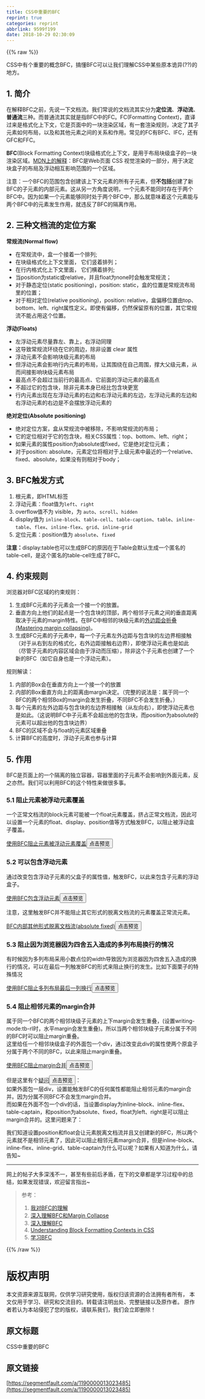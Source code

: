 ```yaml
---
title: CSS中重要的BFC
reprint: true
categories: reprint
abbrlink: 9599f199
date: 2018-10-29 02:30:09
---
```


{{% raw %}}
<p>CSS&#x4E2D;&#x6709;&#x4E2A;&#x91CD;&#x8981;&#x7684;&#x6982;&#x5FF5;BFC&#xFF0C;&#x641E;&#x61C2;BFC&#x53EF;&#x4EE5;&#x8BA9;&#x6211;&#x4EEC;&#x7406;&#x89E3;CSS&#x4E2D;&#x67D0;&#x4E9B;&#x539F;&#x672C;&#x8BE1;&#x5F02;(??)&#x7684;&#x5730;&#x65B9;&#x3002;</p><h2 id="articleHeader0">1. &#x7B80;&#x4ECB;</h2><p>&#x5728;&#x89E3;&#x91CA;BFC&#x4E4B;&#x524D;&#xFF0C;&#x5148;&#x8BF4;&#x4E00;&#x4E0B;&#x6587;&#x6863;&#x6D41;&#x3002;&#x6211;&#x4EEC;&#x5E38;&#x8BF4;&#x7684;&#x6587;&#x6863;&#x6D41;&#x5176;&#x5B9E;&#x5206;&#x4E3A;<strong>&#x5B9A;&#x4F4D;&#x6D41;</strong>&#x3001;<strong>&#x6D6E;&#x52A8;&#x6D41;</strong>&#x3001;<strong>&#x666E;&#x901A;&#x6D41;</strong>&#x4E09;&#x79CD;&#x3002;&#x800C;&#x666E;&#x901A;&#x6D41;&#x5176;&#x5B9E;&#x5C31;&#x662F;&#x6307;BFC&#x4E2D;&#x7684;FC&#x3002;FC(Formatting Context)&#xFF0C;&#x76F4;&#x8BD1;&#x8FC7;&#x6765;&#x662F;&#x683C;&#x5F0F;&#x5316;&#x4E0A;&#x4E0B;&#x6587;&#xFF0C;&#x5B83;&#x662F;&#x9875;&#x9762;&#x4E2D;&#x7684;&#x4E00;&#x5757;&#x6E32;&#x67D3;&#x533A;&#x57DF;&#xFF0C;&#x6709;&#x4E00;&#x5957;&#x6E32;&#x67D3;&#x89C4;&#x5219;&#xFF0C;&#x51B3;&#x5B9A;&#x4E86;&#x5176;&#x5B50;&#x5143;&#x7D20;&#x5982;&#x4F55;&#x5E03;&#x5C40;&#xFF0C;&#x4EE5;&#x53CA;&#x548C;&#x5176;&#x4ED6;&#x5143;&#x7D20;&#x4E4B;&#x95F4;&#x7684;&#x5173;&#x7CFB;&#x548C;&#x4F5C;&#x7528;&#x3002;&#x5E38;&#x89C1;&#x7684;FC&#x6709;BFC&#x3001;IFC&#xFF0C;&#x8FD8;&#x6709;GFC&#x548C;FFC&#x3002;</p><p><strong>BFC</strong>(Block Formatting Context)&#x5757;&#x7EA7;&#x683C;&#x5F0F;&#x5316;&#x4E0A;&#x4E0B;&#x6587;&#xFF0C;&#x662F;&#x7528;&#x4E8E;&#x5E03;&#x5C40;&#x5757;&#x7EA7;&#x76D2;&#x5B50;&#x7684;&#x4E00;&#x5757;&#x6E32;&#x67D3;&#x533A;&#x57DF;&#x3002;<a href="https://developer.mozilla.org/zh-CN/docs/Web/Guide/CSS/Block_formatting_context" rel="nofollow noreferrer" target="_blank">MDN&#x4E0A;&#x7684;&#x89E3;&#x91CA;</a>&#xFF1A;BFC&#x662F;Web&#x9875;&#x9762; CSS &#x89C6;&#x89C9;&#x6E32;&#x67D3;&#x7684;&#x4E00;&#x90E8;&#x5206;&#xFF0C;&#x7528;&#x4E8E;&#x51B3;&#x5B9A;&#x5757;&#x76D2;&#x5B50;&#x7684;&#x5E03;&#x5C40;&#x53CA;&#x6D6E;&#x52A8;&#x76F8;&#x4E92;&#x5F71;&#x54CD;&#x8303;&#x56F4;&#x7684;&#x4E00;&#x4E2A;&#x533A;&#x57DF;&#x3002;</p><p>&#x6CE8;&#x610F;&#xFF1A;&#x4E00;&#x4E2A;BFC&#x7684;&#x8303;&#x56F4;&#x5305;&#x542B;&#x521B;&#x5EFA;&#x8BE5;&#x4E0A;&#x4E0B;&#x6587;&#x5143;&#x7D20;&#x7684;&#x6240;&#x6709;&#x5B50;&#x5143;&#x7D20;&#xFF0C;&#x4F46;<strong>&#x4E0D;&#x5305;&#x62EC;</strong>&#x521B;&#x5EFA;&#x4E86;&#x65B0;BFC&#x7684;&#x5B50;&#x5143;&#x7D20;&#x7684;&#x5185;&#x90E8;&#x5143;&#x7D20;&#x3002;&#x8FD9;&#x4ECE;&#x53E6;&#x4E00;&#x65B9;&#x89D2;&#x5EA6;&#x8BF4;&#x660E;&#xFF0C;&#x4E00;&#x4E2A;&#x5143;&#x7D20;&#x4E0D;&#x80FD;&#x540C;&#x65F6;&#x5B58;&#x5728;&#x4E8E;&#x4E24;&#x4E2A;BFC&#x4E2D;&#x3002;&#x56E0;&#x4E3A;&#x5982;&#x679C;&#x4E00;&#x4E2A;&#x5143;&#x7D20;&#x80FD;&#x591F;&#x540C;&#x65F6;&#x5904;&#x4E8E;&#x4E24;&#x4E2A;BFC&#x4E2D;&#xFF0C;&#x90A3;&#x4E48;&#x5C31;&#x610F;&#x5473;&#x7740;&#x8FD9;&#x4E2A;&#x5143;&#x7D20;&#x80FD;&#x4E0E;&#x4E24;&#x4E2A;BFC&#x4E2D;&#x7684;&#x5143;&#x7D20;&#x53D1;&#x751F;&#x4F5C;&#x7528;&#xFF0C;&#x5C31;&#x8FDD;&#x53CD;&#x4E86;BFC&#x7684;&#x9694;&#x79BB;&#x4F5C;&#x7528;&#x3002;</p><h2 id="articleHeader1">2. &#x4E09;&#x79CD;&#x6587;&#x6863;&#x6D41;&#x7684;&#x5B9A;&#x4F4D;&#x65B9;&#x6848;</h2><p><strong>&#x5E38;&#x89C4;&#x6D41;(Normal flow)</strong></p><ul><li>&#x5728;&#x5E38;&#x89C4;&#x6D41;&#x4E2D;&#xFF0C;&#x76D2;&#x4E00;&#x4E2A;&#x63A5;&#x7740;&#x4E00;&#x4E2A;&#x6392;&#x5217;;</li><li>&#x5728;&#x5757;&#x7EA7;&#x683C;&#x5F0F;&#x5316;&#x4E0A;&#x4E0B;&#x6587;&#x91CC;&#x9762;&#xFF0C; &#x5B83;&#x4EEC;&#x7AD6;&#x7740;&#x6392;&#x5217;&#xFF1B;</li><li>&#x5728;&#x884C;&#x5185;&#x683C;&#x5F0F;&#x5316;&#x4E0A;&#x4E0B;&#x6587;&#x91CC;&#x9762;&#xFF0C; &#x5B83;&#x4EEC;&#x6A2A;&#x7740;&#x6392;&#x5217;;</li><li>&#x5F53;position&#x4E3A;static&#x6216;relative&#xFF0C;&#x5E76;&#x4E14;float&#x4E3A;none&#x65F6;&#x4F1A;&#x89E6;&#x53D1;&#x5E38;&#x89C4;&#x6D41;&#xFF1B;</li><li>&#x5BF9;&#x4E8E;&#x9759;&#x6001;&#x5B9A;&#x4F4D;(static positioning)&#xFF0C;position: static&#xFF0C;&#x76D2;&#x7684;&#x4F4D;&#x7F6E;&#x662F;&#x5E38;&#x89C4;&#x6D41;&#x5E03;&#x5C40;&#x91CC;&#x7684;&#x4F4D;&#x7F6E;&#xFF1B;</li><li>&#x5BF9;&#x4E8E;&#x76F8;&#x5BF9;&#x5B9A;&#x4F4D;(relative positioning)&#xFF0C;position: relative&#xFF0C;&#x76D2;&#x504F;&#x79FB;&#x4F4D;&#x7F6E;&#x7531;top&#x3001;bottom&#x3001;left&#x3001;right&#x5C5E;&#x6027;&#x5B9A;&#x4E49;&#x3002;&#x5373;&#x4F7F;&#x6709;&#x504F;&#x79FB;&#xFF0C;&#x4ECD;&#x7136;&#x4FDD;&#x7559;&#x539F;&#x6709;&#x7684;&#x4F4D;&#x7F6E;&#xFF0C;&#x5176;&#x5B83;&#x5E38;&#x89C4;&#x6D41;&#x4E0D;&#x80FD;&#x5360;&#x7528;&#x8FD9;&#x4E2A;&#x4F4D;&#x7F6E;&#x3002;</li></ul><p><strong>&#x6D6E;&#x52A8;(Floats)</strong></p><ul><li>&#x5DE6;&#x6D6E;&#x52A8;&#x5143;&#x7D20;&#x5C3D;&#x91CF;&#x9760;&#x5DE6;&#x3001;&#x9760;&#x4E0A;&#xFF0C;&#x53F3;&#x6D6E;&#x52A8;&#x540C;&#x7406;</li><li>&#x8FD9;&#x5BFC;&#x81F4;&#x5E38;&#x89C4;&#x6D41;&#x73AF;&#x7ED5;&#x5728;&#x5B83;&#x7684;&#x5468;&#x8FB9;&#xFF0C;&#x9664;&#x975E;&#x8BBE;&#x7F6E; clear &#x5C5E;&#x6027;</li><li>&#x6D6E;&#x52A8;&#x5143;&#x7D20;&#x4E0D;&#x4F1A;&#x5F71;&#x54CD;&#x5757;&#x7EA7;&#x5143;&#x7D20;&#x7684;&#x5E03;&#x5C40;</li><li>&#x4F46;&#x6D6E;&#x52A8;&#x5143;&#x7D20;&#x4F1A;&#x5F71;&#x54CD;&#x884C;&#x5185;&#x5143;&#x7D20;&#x7684;&#x5E03;&#x5C40;&#xFF0C;&#x8BA9;&#x5176;&#x56F4;&#x7ED5;&#x5728;&#x81EA;&#x5DF1;&#x5468;&#x56F4;&#xFF0C;&#x6491;&#x5927;&#x7236;&#x7EA7;&#x5143;&#x7D20;&#xFF0C;&#x4ECE;&#x800C;&#x95F4;&#x63A5;&#x5F71;&#x54CD;&#x5757;&#x7EA7;&#x5143;&#x7D20;&#x5E03;&#x5C40;</li><li>&#x6700;&#x9AD8;&#x70B9;&#x4E0D;&#x4F1A;&#x8D85;&#x8FC7;&#x5F53;&#x524D;&#x884C;&#x7684;&#x6700;&#x9AD8;&#x70B9;&#x3001;&#x5B83;&#x524D;&#x9762;&#x7684;&#x6D6E;&#x52A8;&#x5143;&#x7D20;&#x7684;&#x6700;&#x9AD8;&#x70B9;</li><li>&#x4E0D;&#x8D85;&#x8FC7;&#x5B83;&#x7684;&#x5305;&#x542B;&#x5757;&#xFF0C;&#x9664;&#x975E;&#x5143;&#x7D20;&#x672C;&#x8EAB;&#x5DF2;&#x7ECF;&#x6BD4;&#x5305;&#x542B;&#x5757;&#x66F4;&#x5BBD;</li><li>&#x884C;&#x5185;&#x5143;&#x7D20;&#x51FA;&#x73B0;&#x5728;&#x5DE6;&#x6D6E;&#x52A8;&#x5143;&#x7D20;&#x7684;&#x53F3;&#x8FB9;&#x548C;&#x53F3;&#x6D6E;&#x52A8;&#x5143;&#x7D20;&#x7684;&#x5DE6;&#x8FB9;&#xFF0C;&#x5DE6;&#x6D6E;&#x52A8;&#x5143;&#x7D20;&#x7684;&#x5DE6;&#x8FB9;&#x548C;&#x53F3;&#x6D6E;&#x52A8;&#x5143;&#x7D20;&#x7684;&#x53F3;&#x8FB9;&#x662F;&#x4E0D;&#x4F1A;&#x6446;&#x653E;&#x6D6E;&#x52A8;&#x5143;&#x7D20;&#x7684;</li></ul><p><strong>&#x7EDD;&#x5BF9;&#x5B9A;&#x4F4D;(Absolute positioning)</strong></p><ul><li>&#x7EDD;&#x5BF9;&#x5B9A;&#x4F4D;&#x65B9;&#x6848;&#xFF0C;&#x76D2;&#x4ECE;&#x5E38;&#x89C4;&#x6D41;&#x4E2D;&#x88AB;&#x79FB;&#x9664;&#xFF0C;&#x4E0D;&#x5F71;&#x54CD;&#x5E38;&#x89C4;&#x6D41;&#x7684;&#x5E03;&#x5C40;&#xFF1B;</li><li>&#x5B83;&#x7684;&#x5B9A;&#x4F4D;&#x76F8;&#x5BF9;&#x4E8E;&#x5B83;&#x7684;&#x5305;&#x542B;&#x5757;&#xFF0C;&#x76F8;&#x5173;CSS&#x5C5E;&#x6027;&#xFF1A;top&#x3001;bottom&#x3001;left&#x3001;right&#xFF1B;</li><li>&#x5982;&#x679C;&#x5143;&#x7D20;&#x7684;&#x5C5E;&#x6027;position&#x4E3A;absolute&#x6216;fixed&#xFF0C;&#x5B83;&#x662F;&#x7EDD;&#x5BF9;&#x5B9A;&#x4F4D;&#x5143;&#x7D20;&#xFF1B;</li><li>&#x5BF9;&#x4E8E;position: absolute&#xFF0C;&#x5143;&#x7D20;&#x5B9A;&#x4F4D;&#x5C06;&#x76F8;&#x5BF9;&#x4E8E;&#x4E0A;&#x7EA7;&#x5143;&#x7D20;&#x4E2D;&#x6700;&#x8FD1;&#x7684;&#x4E00;&#x4E2A;relative&#x3001;fixed&#x3001;absolute&#xFF0C;&#x5982;&#x679C;&#x6CA1;&#x6709;&#x5219;&#x76F8;&#x5BF9;&#x4E8E;body&#xFF1B;</li></ul><h2 id="articleHeader2">3. BFC&#x89E6;&#x53D1;&#x65B9;&#x5F0F;</h2><ol><li>&#x6839;&#x5143;&#x7D20;&#xFF0C;&#x5373;HTML&#x6807;&#x7B7E;</li><li>&#x6D6E;&#x52A8;&#x5143;&#x7D20;&#xFF1A;float&#x503C;&#x4E3A;<code>left</code>&#x3001;<code>right</code></li><li>overflow&#x503C;&#x4E0D;&#x4E3A; visible&#xFF0C;&#x4E3A; <code>auto</code>&#x3001;<code>scroll</code>&#x3001;<code>hidden</code></li><li>display&#x503C;&#x4E3A; <code>inline-block</code>&#x3001;<code>table-cell</code>&#x3001;<code>table-caption</code>&#x3001;<code>table</code>&#x3001;<code>inline-table</code>&#x3001;<code>flex</code>&#x3001;<code>inline-flex</code>&#x3001;<code>grid</code>&#x3001;<code>inline-grid</code></li><li>&#x5B9A;&#x4F4D;&#x5143;&#x7D20;&#xFF1A;position&#x503C;&#x4E3A; <code>absolute</code>&#x3001;<code>fixed</code></li></ol><p><strong>&#x6CE8;&#x610F;&#xFF1A;</strong>display:table&#x4E5F;&#x53EF;&#x4EE5;&#x751F;&#x6210;BFC&#x7684;&#x539F;&#x56E0;&#x5728;&#x4E8E;Table&#x4F1A;&#x9ED8;&#x8BA4;&#x751F;&#x6210;&#x4E00;&#x4E2A;&#x533F;&#x540D;&#x7684;table-cell&#xFF0C;&#x662F;&#x8FD9;&#x4E2A;&#x533F;&#x540D;&#x7684;table-cell&#x751F;&#x6210;&#x4E86;BFC&#x3002;</p><h2 id="articleHeader3">4. &#x7EA6;&#x675F;&#x89C4;&#x5219;</h2><p>&#x6D4F;&#x89C8;&#x5668;&#x5BF9;BFC&#x533A;&#x57DF;&#x7684;&#x7EA6;&#x675F;&#x89C4;&#x5219;&#xFF1A;</p><ol><li>&#x751F;&#x6210;BFC&#x5143;&#x7D20;&#x7684;&#x5B50;&#x5143;&#x7D20;&#x4F1A;&#x4E00;&#x4E2A;&#x63A5;&#x4E00;&#x4E2A;&#x7684;&#x653E;&#x7F6E;&#x3002;</li><li>&#x5782;&#x76F4;&#x65B9;&#x5411;&#x4E0A;&#x4ED6;&#x4EEC;&#x7684;&#x8D77;&#x70B9;&#x662F;&#x4E00;&#x4E2A;&#x5305;&#x542B;&#x5757;&#x7684;&#x9876;&#x90E8;&#xFF0C;&#x4E24;&#x4E2A;&#x76F8;&#x90BB;&#x5B50;&#x5143;&#x7D20;&#x4E4B;&#x95F4;&#x7684;&#x5782;&#x76F4;&#x8DDD;&#x79BB;&#x53D6;&#x51B3;&#x4E8E;&#x5143;&#x7D20;&#x7684;margin&#x7279;&#x6027;&#x3002;&#x5728;BFC&#x4E2D;&#x76F8;&#x90BB;&#x7684;&#x5757;&#x7EA7;&#x5143;&#x7D20;&#x7684;<a href="https://developer.mozilla.org/zh-CN/docs/Web/CSS/CSS_Box_Model/Mastering_margin_collapsing" rel="nofollow noreferrer" target="_blank">&#x5916;&#x8FB9;&#x8DDD;&#x4F1A;&#x6298;&#x53E0;(Mastering margin collapsing)</a>&#x3002;</li><li>&#x751F;&#x6210;BFC&#x5143;&#x7D20;&#x7684;&#x5B50;&#x5143;&#x7D20;&#x4E2D;&#xFF0C;&#x6BCF;&#x4E00;&#x4E2A;&#x5B50;&#x5143;&#x7D20;&#x5DE6;&#x5916;&#x8FB9;&#x8DDD;&#x4E0E;&#x5305;&#x542B;&#x5757;&#x7684;&#x5DE6;&#x8FB9;&#x754C;&#x76F8;&#x63A5;&#x89E6;&#xFF08;&#x5BF9;&#x4E8E;&#x4ECE;&#x53F3;&#x5230;&#x5DE6;&#x7684;&#x683C;&#x5F0F;&#x5316;&#xFF0C;&#x53F3;&#x5916;&#x8FB9;&#x8DDD;&#x63A5;&#x89E6;&#x53F3;&#x8FB9;&#x754C;&#xFF09;&#xFF0C;&#x5373;&#x4F7F;&#x6D6E;&#x52A8;&#x5143;&#x7D20;&#x4E5F;&#x662F;&#x5982;&#x6B64;&#xFF08;&#x5C3D;&#x7BA1;&#x5B50;&#x5143;&#x7D20;&#x7684;&#x5185;&#x5BB9;&#x533A;&#x57DF;&#x4F1A;&#x7531;&#x4E8E;&#x6D6E;&#x52A8;&#x800C;&#x538B;&#x7F29;&#xFF09;&#xFF0C;&#x9664;&#x975E;&#x8FD9;&#x4E2A;&#x5B50;&#x5143;&#x7D20;&#x4E5F;&#x521B;&#x5EFA;&#x4E86;&#x4E00;&#x4E2A;&#x65B0;&#x7684;BFC&#xFF08;&#x5982;&#x5B83;&#x81EA;&#x8EAB;&#x4E5F;&#x662F;&#x4E00;&#x4E2A;&#x6D6E;&#x52A8;&#x5143;&#x7D20;&#xFF09;&#x3002;</li></ol><p>&#x89C4;&#x5219;&#x89E3;&#x8BFB;&#xFF1A;</p><ol><li>&#x5185;&#x90E8;&#x7684;Box&#x4F1A;&#x5728;&#x5782;&#x76F4;&#x65B9;&#x5411;&#x4E0A;&#x4E00;&#x4E2A;&#x63A5;&#x4E00;&#x4E2A;&#x7684;&#x653E;&#x7F6E;</li><li>&#x5185;&#x90E8;&#x7684;Box&#x5782;&#x76F4;&#x65B9;&#x5411;&#x4E0A;&#x7684;&#x8DDD;&#x79BB;&#x7531;margin&#x51B3;&#x5B9A;&#x3002;&#xFF08;&#x5B8C;&#x6574;&#x7684;&#x8BF4;&#x6CD5;&#x662F;&#xFF1A;&#x5C5E;&#x4E8E;&#x540C;&#x4E00;&#x4E2A;BFC&#x7684;&#x4E24;&#x4E2A;&#x76F8;&#x90BB;Box&#x7684;margin&#x4F1A;&#x53D1;&#x751F;&#x6298;&#x53E0;&#xFF0C;&#x4E0D;&#x540C;BFC&#x4E0D;&#x4F1A;&#x53D1;&#x751F;&#x6298;&#x53E0;&#x3002;&#xFF09;</li><li>&#x6BCF;&#x4E2A;&#x5143;&#x7D20;&#x7684;&#x5DE6;&#x5916;&#x8FB9;&#x8DDD;&#x4E0E;&#x5305;&#x542B;&#x5757;&#x7684;&#x5DE6;&#x8FB9;&#x754C;&#x76F8;&#x63A5;&#x89E6;&#xFF08;&#x4ECE;&#x5DE6;&#x5411;&#x53F3;&#xFF09;&#xFF0C;&#x5373;&#x4F7F;&#x6D6E;&#x52A8;&#x5143;&#x7D20;&#x4E5F;&#x662F;&#x5982;&#x6B64;&#x3002;&#xFF08;&#x8FD9;&#x8BF4;&#x660E;BFC&#x4E2D;&#x5B50;&#x5143;&#x7D20;&#x4E0D;&#x4F1A;&#x8D85;&#x51FA;&#x4ED6;&#x7684;&#x5305;&#x542B;&#x5757;&#xFF0C;&#x800C;position&#x4E3A;absolute&#x7684;&#x5143;&#x7D20;&#x53EF;&#x4EE5;&#x8D85;&#x51FA;&#x4ED6;&#x7684;&#x5305;&#x542B;&#x5757;&#x8FB9;&#x754C;&#xFF09;</li><li>BFC&#x7684;&#x533A;&#x57DF;&#x4E0D;&#x4F1A;&#x4E0E;float&#x7684;&#x5143;&#x7D20;&#x533A;&#x57DF;&#x91CD;&#x53E0;</li><li>&#x8BA1;&#x7B97;BFC&#x7684;&#x9AD8;&#x5EA6;&#x65F6;&#xFF0C;&#x6D6E;&#x52A8;&#x5B50;&#x5143;&#x7D20;&#x4E5F;&#x53C2;&#x4E0E;&#x8BA1;&#x7B97;</li></ol><h2 id="articleHeader4">5. &#x4F5C;&#x7528;</h2><p>BFC&#x662F;&#x9875;&#x9762;&#x4E0A;&#x7684;&#x4E00;&#x4E2A;&#x9694;&#x79BB;&#x7684;&#x72EC;&#x7ACB;&#x5BB9;&#x5668;&#xFF0C;&#x5BB9;&#x5668;&#x91CC;&#x9762;&#x7684;&#x5B50;&#x5143;&#x7D20;&#x4E0D;&#x4F1A;&#x5F71;&#x54CD;&#x5230;&#x5916;&#x9762;&#x5143;&#x7D20;&#xFF0C;&#x53CD;&#x4E4B;&#x4EA6;&#x7136;&#x3002;&#x6211;&#x4EEC;&#x53EF;&#x4EE5;&#x5229;&#x7528;BFC&#x7684;&#x8FD9;&#x4E2A;&#x7279;&#x6027;&#x6765;&#x505A;&#x5F88;&#x591A;&#x4E8B;&#x3002;</p><h3 id="articleHeader5">5.1 &#x963B;&#x6B62;&#x5143;&#x7D20;&#x88AB;&#x6D6E;&#x52A8;&#x5143;&#x7D20;&#x8986;&#x76D6;</h3><p>&#x4E00;&#x4E2A;&#x6B63;&#x5E38;&#x6587;&#x6863;&#x6D41;&#x7684;block&#x5143;&#x7D20;&#x53EF;&#x80FD;&#x88AB;&#x4E00;&#x4E2A;float&#x5143;&#x7D20;&#x8986;&#x76D6;&#xFF0C;&#x6324;&#x5360;&#x6B63;&#x5E38;&#x6587;&#x6863;&#x6D41;&#xFF0C;&#x56E0;&#x6B64;&#x53EF;&#x4EE5;&#x8BBE;&#x7F6E;&#x4E00;&#x4E2A;&#x5143;&#x7D20;&#x7684;float&#x3001;display&#x3001;position&#x503C;&#x7B49;&#x65B9;&#x5F0F;&#x89E6;&#x53D1;BFC&#xFF0C;&#x4EE5;&#x963B;&#x6B62;&#x88AB;&#x6D6E;&#x52A8;&#x76D2;&#x5B50;&#x8986;&#x76D6;&#x3002;</p><p><a href="https://codepen.io/SHERlocked93/pen/pazdzB" rel="nofollow noreferrer" target="_blank">&#x4F7F;&#x7528;BFC&#x963B;&#x6B62;&#x5143;&#x7D20;&#x88AB;&#x6D6E;&#x52A8;&#x5143;&#x7D20;&#x8986;&#x76D6;</a><button class="btn btn-xs btn-default ml10 preview" data-url="SHERlocked93/pen/pazdzB" data-typeid="3">&#x70B9;&#x51FB;&#x9884;&#x89C8;</button></p><h3 id="articleHeader6">5.2 &#x53EF;&#x4EE5;&#x5305;&#x542B;&#x6D6E;&#x52A8;&#x5143;&#x7D20;</h3><p>&#x901A;&#x8FC7;&#x6539;&#x53D8;&#x5305;&#x542B;&#x6D6E;&#x52A8;&#x5B50;&#x5143;&#x7D20;&#x7684;&#x7236;&#x76D2;&#x5B50;&#x7684;&#x5C5E;&#x6027;&#x503C;&#xFF0C;&#x89E6;&#x53D1;BFC&#xFF0C;&#x4EE5;&#x6B64;&#x6765;&#x5305;&#x542B;&#x5B50;&#x5143;&#x7D20;&#x7684;&#x6D6E;&#x52A8;&#x76D2;&#x5B50;&#x3002;</p><p><a href="https://codepen.io/SHERlocked93/pen/OQLOqG" rel="nofollow noreferrer" target="_blank">&#x4F7F;&#x7528;BFC&#x5305;&#x542B;&#x6D6E;&#x52A8;&#x5143;&#x7D20;</a><button class="btn btn-xs btn-default ml10 preview" data-url="SHERlocked93/pen/OQLOqG" data-typeid="3">&#x70B9;&#x51FB;&#x9884;&#x89C8;</button></p><p>&#x6CE8;&#x610F;&#xFF0C;&#x8FD9;&#x91CC;&#x89E6;&#x53D1;BFC&#x5E76;&#x4E0D;&#x80FD;&#x963B;&#x6B62;&#x5176;&#x5B83;&#x5F62;&#x5F0F;&#x7684;&#x8131;&#x79BB;&#x6587;&#x6863;&#x6D41;&#x7684;&#x5143;&#x7D20;&#x8986;&#x76D6;&#x6B63;&#x5E38;&#x6D41;&#x5143;&#x7D20;&#x3002;</p><p><a href="https://codepen.io/SHERlocked93/pen/MQjZPG" rel="nofollow noreferrer" target="_blank">BFC&#x5185;&#x90E8;&#x5176;&#x4ED6;&#x5F62;&#x5F0F;&#x8131;&#x79BB;&#x6587;&#x6863;&#x6D41;(absolute fixed)</a><button class="btn btn-xs btn-default ml10 preview" data-url="SHERlocked93/pen/MQjZPG" data-typeid="3">&#x70B9;&#x51FB;&#x9884;&#x89C8;</button></p><h3 id="articleHeader7">5.3 &#x963B;&#x6B62;&#x56E0;&#x4E3A;&#x6D4F;&#x89C8;&#x5668;&#x56E0;&#x4E3A;&#x56DB;&#x820D;&#x4E94;&#x5165;&#x9020;&#x6210;&#x7684;&#x591A;&#x5217;&#x5E03;&#x5C40;&#x6362;&#x884C;&#x7684;&#x60C5;&#x51B5;</h3><p>&#x6709;&#x65F6;&#x5019;&#x56E0;&#x4E3A;&#x591A;&#x5217;&#x5E03;&#x5C40;&#x91C7;&#x7528;&#x5C0F;&#x6570;&#x70B9;&#x4F4D;&#x7684;width&#x5BFC;&#x81F4;&#x56E0;&#x4E3A;&#x6D4F;&#x89C8;&#x5668;&#x56E0;&#x4E3A;&#x56DB;&#x820D;&#x4E94;&#x5165;&#x9020;&#x6210;&#x7684;&#x6362;&#x884C;&#x7684;&#x60C5;&#x51B5;&#xFF0C;&#x53EF;&#x4EE5;&#x5728;&#x6700;&#x540E;&#x4E00;&#x5217;&#x89E6;&#x53D1;BFC&#x7684;&#x5F62;&#x5F0F;&#x6765;&#x963B;&#x6B62;&#x6362;&#x884C;&#x7684;&#x53D1;&#x751F;&#x3002;&#x6BD4;&#x5982;&#x4E0B;&#x9762;&#x6817;&#x5B50;&#x7684;&#x7279;&#x6B8A;&#x60C5;&#x51B5;</p><p><a href="https://codepen.io/SHERlocked93/pen/yvVOvG" rel="nofollow noreferrer" target="_blank">&#x4F7F;&#x7528;BFC&#x963B;&#x6B62;&#x591A;&#x5217;&#x5E03;&#x5C40;&#x6700;&#x540E;&#x4E00;&#x5217;&#x6362;&#x884C;</a><button class="btn btn-xs btn-default ml10 preview" data-url="SHERlocked93/pen/yvVOvG" data-typeid="3">&#x70B9;&#x51FB;&#x9884;&#x89C8;</button></p><h3 id="articleHeader8">5.4 &#x963B;&#x6B62;&#x76F8;&#x90BB;&#x5143;&#x7D20;&#x7684;margin&#x5408;&#x5E76;</h3><p>&#x5C5E;&#x4E8E;&#x540C;&#x4E00;&#x4E2A;BFC&#x7684;&#x4E24;&#x4E2A;&#x76F8;&#x90BB;&#x5757;&#x7EA7;&#x5B50;&#x5143;&#x7D20;&#x7684;&#x4E0A;&#x4E0B;margin&#x4F1A;&#x53D1;&#x751F;&#x91CD;&#x53E0;&#xFF0C;(&#x8BBE;&#x7F6E;writing-mode:tb-rl&#x65F6;&#xFF0C;&#x6C34;&#x5E73;margin&#x4F1A;&#x53D1;&#x751F;&#x91CD;&#x53E0;)&#x3002;&#x6240;&#x4EE5;&#x5F53;&#x4E24;&#x4E2A;&#x76F8;&#x90BB;&#x5757;&#x7EA7;&#x5B50;&#x5143;&#x7D20;&#x5206;&#x5C5E;&#x4E8E;&#x4E0D;&#x540C;&#x7684;BFC&#x65F6;&#x53EF;&#x4EE5;&#x963B;&#x6B62;margin&#x91CD;&#x53E0;&#x3002;<br>&#x8FD9;&#x91CC;&#x7ED9;&#x4EFB;&#x4E00;&#x4E2A;&#x76F8;&#x90BB;&#x5757;&#x7EA7;&#x76D2;&#x5B50;&#x7684;&#x5916;&#x9762;&#x5305;&#x4E00;&#x4E2A;div&#xFF0C;&#x901A;&#x8FC7;&#x6539;&#x53D8;&#x6B64;div&#x7684;&#x5C5E;&#x6027;&#x4F7F;&#x4E24;&#x4E2A;&#x539F;&#x76D2;&#x5B50;&#x5206;&#x5C5E;&#x4E8E;&#x4E24;&#x4E2A;&#x4E0D;&#x540C;&#x7684;BFC&#xFF0C;&#x4EE5;&#x6B64;&#x6765;&#x963B;&#x6B62;margin&#x91CD;&#x53E0;&#x3002;</p><p><a href="https://codepen.io/SHERlocked93/pen/eVOevN" rel="nofollow noreferrer" target="_blank">&#x4F7F;&#x7528;BFC&#x963B;&#x6B62;margin&#x5408;&#x5E76;</a><button class="btn btn-xs btn-default ml10 preview" data-url="SHERlocked93/pen/eVOevN" data-typeid="3">&#x70B9;&#x51FB;&#x9884;&#x89C8;</button></p><p>&#x4F46;&#x662F;&#x8FD9;&#x91CC;&#x6709;&#x4E2A;<a href="https://codepen.io/SHERlocked93/pen/VQZrxQ" rel="nofollow noreferrer" target="_blank">&#x7591;&#x95EE;</a><button class="btn btn-xs btn-default ml10 preview" data-url="SHERlocked93/pen/VQZrxQ" data-typeid="3">&#x70B9;&#x51FB;&#x9884;&#x89C8;</button>&#xFF1A;<br>&#x5982;&#x679C;&#x5916;&#x9762;&#x5305;&#x4E00;&#x5C42;div&#xFF0C;&#x8BBE;&#x7F6E;&#x80FD;&#x89E6;&#x53D1;BFC&#x7684;&#x4EFB;&#x4F55;&#x5C5E;&#x6027;&#x90FD;&#x80FD;&#x963B;&#x6B62;&#x76F8;&#x90BB;&#x5143;&#x7D20;&#x7684;margin&#x5408;&#x5E76;&#x3002;&#x56E0;&#x4E3A;&#x5206;&#x5C5E;&#x4E0D;&#x540C;BFC&#x4E0D;&#x4F1A;&#x53D1;&#x751F;margin&#x5408;&#x5E76;&#x3002;<br>&#x800C;&#x5982;&#x679C;&#x5728;&#x5916;&#x9762;&#x4E0D;&#x5305;&#x4E00;&#x4E2A;div&#x7684;&#x8BDD;&#xFF0C;&#x5F53;&#x8BBE;&#x7F6E;display&#x4E3A;inline-block&#x3001;inline-flex&#x3001;table-captain&#xFF0C;&#x548C;position&#x4E3A;absolute&#x3001;fixed&#xFF0C;float&#x4E3A;left&#x3001;right&#x662F;&#x53EF;&#x4EE5;&#x963B;&#x6B62;margin&#x5408;&#x5E76;&#x7684;&#x3002;&#x8FD9;&#x91CC;&#x95EE;&#x9898;&#x6765;&#x4E86;&#xFF1A;</p><p>&#x6211;&#x4EEC;&#x77E5;&#x9053;&#x8BBE;&#x7F6E;position&#x548C;float&#x4F1A;&#x8BA9;&#x5143;&#x7D20;&#x8131;&#x79BB;&#x6587;&#x6863;&#x6D41;&#x5E76;&#x4E14;&#x53C8;&#x521B;&#x5EFA;&#x65B0;&#x7684;BFC&#xFF0C;&#x6240;&#x4EE5;&#x4E24;&#x4E2A;&#x5143;&#x7D20;&#x5C31;&#x4E0D;&#x662F;&#x76F8;&#x90BB;&#x5143;&#x7D20;&#x4E86;&#xFF0C;&#x56E0;&#x6B64;&#x53EF;&#x4EE5;&#x963B;&#x6B62;&#x76F8;&#x90BB;&#x5143;&#x7D20;margin&#x5408;&#x5E76;&#xFF0C;&#x4F46;&#x662F;inline-block&#x3001;inline-flex&#x3001;inline-grid&#x3001;table-captain&#x4E3A;&#x4EC0;&#x4E48;&#x53EF;&#x4EE5;&#x5462;&#xFF1F;&#x5982;&#x679C;&#x6709;&#x4EBA;&#x77E5;&#x9053;&#x4E3A;&#x4EC0;&#x4E48;&#xFF0C;&#x8BF7;&#x544A;&#x77E5;~</p><hr><p>&#x7F51;&#x4E0A;&#x7684;&#x5E16;&#x5B50;&#x5927;&#x591A;&#x6DF1;&#x6D45;&#x4E0D;&#x4E00;&#xFF0C;&#x751A;&#x81F3;&#x6709;&#x4E9B;&#x524D;&#x540E;&#x77DB;&#x76FE;&#xFF0C;&#x5728;&#x4E0B;&#x7684;&#x6587;&#x7AE0;&#x90FD;&#x662F;&#x5B66;&#x4E60;&#x8FC7;&#x7A0B;&#x4E2D;&#x7684;&#x603B;&#x7ED3;&#xFF0C;&#x5982;&#x679C;&#x53D1;&#x73B0;&#x9519;&#x8BEF;&#xFF0C;&#x6B22;&#x8FCE;&#x7559;&#x8A00;&#x6307;&#x51FA;~</p><blockquote><p>&#x53C2;&#x8003;&#xFF1A;</p><ol><li><a href="http://www.cnblogs.com/dojo-lzz/p/3999013.html" rel="nofollow noreferrer" target="_blank">&#x6211;&#x5BF9;BFC&#x7684;&#x7406;&#x89E3;</a></li><li><a href="https://www.w3cplus.com/css/understanding-bfc-and-margin-collapse.html" rel="nofollow noreferrer" target="_blank">&#x6DF1;&#x5165;&#x7406;&#x89E3;BFC&#x548C;Margin Collapse</a></li><li><a href="https://www.cnblogs.com/xiaohuochai/p/5248536.html" rel="nofollow noreferrer" target="_blank">&#x6DF1;&#x5165;&#x7406;&#x89E3;BFC</a></li><li><a href="https://www.sitepoint.com/understanding-block-formatting-contexts-in-css/" rel="nofollow noreferrer" target="_blank">Understanding Block Formatting Contexts in CSS</a></li><li><a href="http://web.jobbole.com/83274/" rel="nofollow noreferrer" target="_blank">&#x5B66;&#x4E60;BFC</a></li></ol></blockquote>
{{% /raw %}}

# 版权声明
本文资源来源互联网，仅供学习研究使用，版权归该资源的合法拥有者所有，
本文仅用于学习、研究和交流目的。转载请注明出处、完整链接以及原作者。
原作者若认为本站侵犯了您的版权，请联系我们，我们会立即删除！

## 原文标题
CSS中重要的BFC

## 原文链接
[https://segmentfault.com/a/1190000013023485](https://segmentfault.com/a/1190000013023485)

